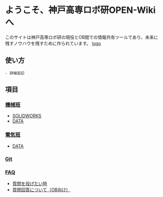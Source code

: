 # ようこそ、神戸高専ロボ研OPEN-Wikiへ
このサイトは神戸高専ロボ研の現役とOB間での情報共有ツールであり、未来に残すノウハウを残すために作られています。
[logo]()
## 使い方
    - 詳細追記
## 項目
### [機械班](https://miyamiyamon.github.io/faq2answer/Mech/)
- [SOLIDWORKS](https://miyamiyamon.github.io/faq2answer/Mech/SOLIDWORKS)
- [DATA](https://miyamiyamon.github.io/faq2answer/Mech/M-Data)

### [電気班](https://miyamiyamon.github.io/faq2answer/Electric/)
- [DATA](https://miyamiyamon.github.io/faq2answer/Electric/E-Data)

### [Git]()
### [FAQ](https://miyamiyamon.github.io/faq2answer/FAQ)
- [質問を投げたい時](https://github.com/miyamiyamon/faq2answer/issues/new?assignees=&labels=&projects=KobeKosenRobotics%2F6&template=faq-form.yaml&title=%5BFAQ%5D%EF%BC%9A)
- [質問回答について（OB向け）](https://miyamiyamon.github.io/faq2answer/FAQ/OB/)